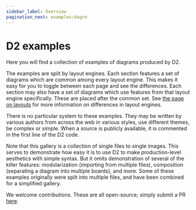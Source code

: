 ```yaml
---
sidebar_label: Overview
pagination_next: examples/dagre
---
```


# D2 examples

Here you will find a collection of examples of diagrams produced by D2.

The examples are split by layout engines. Each section features a set of diagrams which
are common among every layout engine. This makes it easy for you to toggle between each
page and see the differences. Each section may also have a set of diagrams which use
features from that layout engine specifically. These are placed after the common set. See
[the page on layouts](/tour/layouts) for more information on differences in layout
engines.

There is no particular system to these examples. They may be written by various authors
from across the web in various styles, use different themes, be complex or simple. When a
source is publicly available, it is commented in the first line of the D2 code.

Note that this gallery is a collection of single files to single images. This serves to
demonstrate how easy it is to use D2 to make production-level aesthetics with simple
syntax. But it omits demonstration of several of the killer features: modularization
(importing from multiple files), composition (separating a diagram into multiple boards),
and more. Some of these examples originally were split into multiple files, and have been
combined for a simplified gallery.

We welcome contributions. These are all open-source; simply submit a PR
[here](https://github.com/terrastruct/d2-docs/tree/master/ci/examples).
